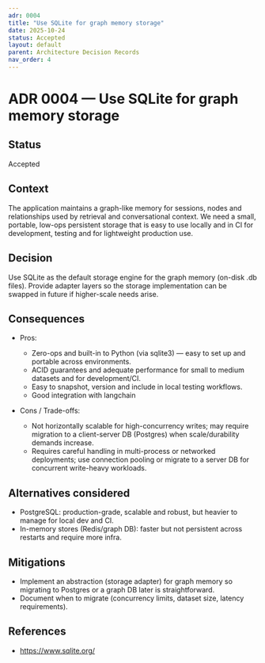 ```yaml
---
adr: 0004
title: "Use SQLite for graph memory storage"
date: 2025-10-24
status: Accepted
layout: default
parent: Architecture Decision Records
nav_order: 4
---
```


# ADR 0004 — Use SQLite for graph memory storage

## Status

Accepted

## Context

The application maintains a graph-like memory for sessions, nodes and relationships used by retrieval and conversational context. We need a small, portable, low-ops persistent storage that is easy to use locally and in CI for development, testing and for lightweight production use.

## Decision

Use SQLite as the default storage engine for the graph memory (on-disk .db files). Provide adapter layers so the storage implementation can be swapped in future if higher-scale needs arise.

## Consequences

- Pros:
  - Zero-ops and built-in to Python (via sqlite3) — easy to set up and portable across environments.
  - ACID guarantees and adequate performance for small to medium datasets and for development/CI.
  - Easy to snapshot, version and include in local testing workflows.
  - Good integration with langchain

- Cons / Trade-offs:
  - Not horizontally scalable for high-concurrency writes; may require migration to a client-server DB (Postgres) when scale/durability demands increase.
  - Requires careful handling in multi-process or networked deployments; use connection pooling or migrate to a server DB for concurrent write-heavy workloads.

## Alternatives considered

- PostgreSQL: production-grade, scalable and robust, but heavier to manage for local dev and CI.
- In-memory stores (Redis/graph DB): faster but not persistent across restarts and require more infra.

## Mitigations

- Implement an abstraction (storage adapter) for graph memory so migrating to Postgres or a graph DB later is straightforward.
- Document when to migrate (concurrency limits, dataset size, latency requirements).

## References

- https://www.sqlite.org/

